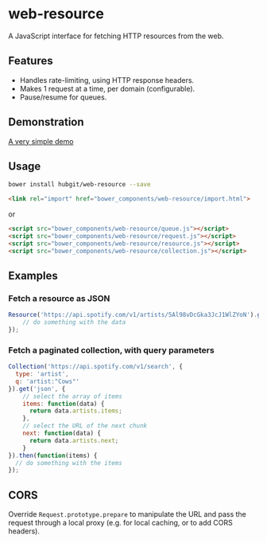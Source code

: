 # web-resource

A JavaScript interface for fetching HTTP resources from the web.

## Features

* Handles rate-limiting, using HTTP response headers.
* Makes 1 request at a time, per domain (configurable).
* Pause/resume for queues.

## Demonstration

[A very simple demo](http://git.macropus.org/web-resource/demo.html)

## Usage

```bash
bower install hubgit/web-resource --save
```

```html
<link rel="import" href="bower_components/web-resource/import.html">
```

or

```html
<script src="bower_components/web-resource/queue.js"></script>
<script src="bower_components/web-resource/request.js"></script>
<script src="bower_components/web-resource/resource.js"></script>
<script src="bower_components/web-resource/collection.js"></script>
```

## Examples

### Fetch a resource as JSON

```javascript
Resource('https://api.spotify.com/v1/artists/5Al98vDcGka3JcJ1WlZYoN').get('json').then(function(data) {
    // do something with the data
});
```

### Fetch a paginated collection, with query parameters

```javascript
Collection('https://api.spotify.com/v1/search', {
  type: 'artist',
  q: 'artist:"Cows"'
}).get('json', {
    // select the array of items
    items: function(data) {
      return data.artists.items;
    },
    // select the URL of the next chunk
    next: function(data) {
      return data.artists.next;
    }
}).then(function(items) {
  // do something with the items
});
```

## CORS

Override `Request.prototype.prepare` to manipulate the URL and pass the request through a local proxy (e.g. for local caching, or to add CORS headers).
